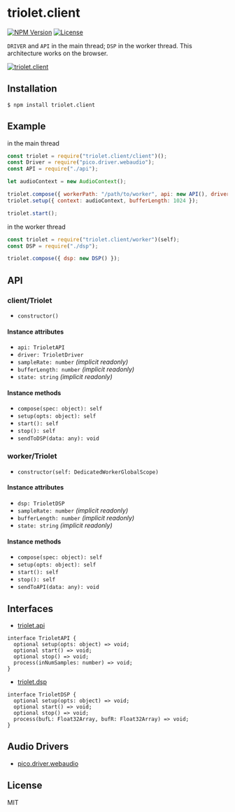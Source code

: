 # triolet.client
[![NPM Version](http://img.shields.io/npm/v/triolet.client.svg?style=flat-square)](https://www.npmjs.org/package/triolet.client)
[![License](http://img.shields.io/badge/license-MIT-brightgreen.svg?style=flat-square)](http://mohayonao.mit-license.org/)

`DRIVER` and `API` in the main thread; `DSP` in the worker thread. This architecture works on the browser.

[![triolet.client](https://raw.githubusercontent.com/wiki/mohayonao/triolet/images/triolet.client.png)](https://github.com/mohayonao/triolet/tree/master/triolet.client)

## Installation

```
$ npm install triolet.client
```

## Example

in the main thread

```js
const triolet = require("triolet.client/client")();
const Driver = require("pico.driver.webaudio");
const API = require("./api");

let audioContext = new AudioContext();

triolet.compose({ workerPath: "/path/to/worker", api: new API(), driver: new Driver() });
triolet.setup({ context: audioContext, bufferLength: 1024 });

triolet.start();
```

in the worker thread

```js
const triolet = require("triolet.client/worker")(self);
const DSP = require("./dsp");

triolet.compose({ dsp: new DSP() });
```

## API
### client/Triolet
- `constructor()`

#### Instance attributes
- `api: TrioletAPI`
- `driver: TrioletDriver`
- `sampleRate: number` _(implicit readonly)_
- `bufferLength: number` _(implicit readonly)_
- `state: string` _(implicit readonly)_

#### Instance methods
- `compose(spec: object): self`
- `setup(opts: object): self`
- `start(): self`
- `stop(): self`
- `sendToDSP(data: any): void`

### worker/Triolet
- `constructor(self: DedicatedWorkerGlobalScope)`

#### Instance attributes
- `dsp: TrioletDSP`
- `sampleRate: number` _(implicit readonly)_
- `bufferLength: number` _(implicit readonly)_
- `state: string` _(implicit readonly)_

#### Instance methods
- `compose(spec: object): self`
- `setup(opts: object): self`
- `start(): self`
- `stop(): self`
- `sendToAPI(data: any): void`

## Interfaces

- [triolet.api](https://github.com/mohayonao/triolet/tree/master/triolet.api)

```
interface TrioletAPI {
  optional setup(opts: object) => void;
  optional start() => void;
  optional stop() => void;
  process(inNumSamples: number) => void;
}
```

- [triolet.dsp](https://github.com/mohayonao/triolet/tree/master/triolet.dsp)

```
interface TrioletDSP {
  optional setup(opts: object) => void;
  optional start() => void;
  optional stop() => void;
  process(bufL: Float32Array, bufR: Float32Array) => void;
}
```

## Audio Drivers

- [pico.driver.webaudio](https://github.com/mohayonao/pico.driver/tree/master/pico.driver.webaudio)

## License

MIT
